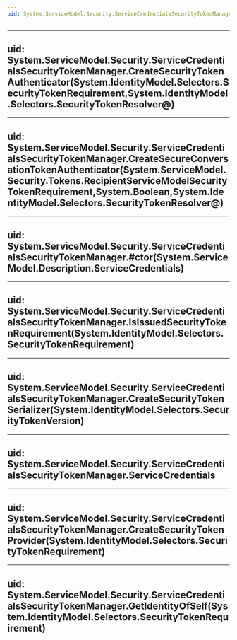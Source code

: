 ```yaml
---
uid: System.ServiceModel.Security.ServiceCredentialsSecurityTokenManager
---
```


---
uid: System.ServiceModel.Security.ServiceCredentialsSecurityTokenManager.CreateSecurityTokenAuthenticator(System.IdentityModel.Selectors.SecurityTokenRequirement,System.IdentityModel.Selectors.SecurityTokenResolver@)
---

---
uid: System.ServiceModel.Security.ServiceCredentialsSecurityTokenManager.CreateSecureConversationTokenAuthenticator(System.ServiceModel.Security.Tokens.RecipientServiceModelSecurityTokenRequirement,System.Boolean,System.IdentityModel.Selectors.SecurityTokenResolver@)
---

---
uid: System.ServiceModel.Security.ServiceCredentialsSecurityTokenManager.#ctor(System.ServiceModel.Description.ServiceCredentials)
---

---
uid: System.ServiceModel.Security.ServiceCredentialsSecurityTokenManager.IsIssuedSecurityTokenRequirement(System.IdentityModel.Selectors.SecurityTokenRequirement)
---

---
uid: System.ServiceModel.Security.ServiceCredentialsSecurityTokenManager.CreateSecurityTokenSerializer(System.IdentityModel.Selectors.SecurityTokenVersion)
---

---
uid: System.ServiceModel.Security.ServiceCredentialsSecurityTokenManager.ServiceCredentials
---

---
uid: System.ServiceModel.Security.ServiceCredentialsSecurityTokenManager.CreateSecurityTokenProvider(System.IdentityModel.Selectors.SecurityTokenRequirement)
---

---
uid: System.ServiceModel.Security.ServiceCredentialsSecurityTokenManager.GetIdentityOfSelf(System.IdentityModel.Selectors.SecurityTokenRequirement)
---
